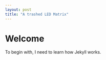 ```yaml
---
layout: post
title: "A trashed LED Matrix"
---
```


# Welcome

To begin with, I need to learn how Jekyll works.